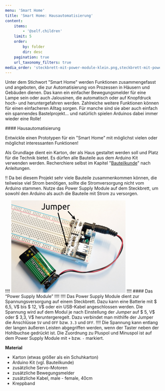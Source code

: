 ```yaml
---
menu: 'Smart Home'
title: 'Smart Home: Hausautomatisierung'
content:
    items:
        - '@self.children'
    limit: 5
    order:
        by: folder
        dir: desc
    pagination: true
    url_taxonomy_filters: true
media_order: 'steckbrett-mit-power-module-klein.png,steckbrett-mit-power-module.jpg'
---
```


Unter dem Stichwort "Smart Home" werden Funktionen zusammengefasst und angeboten, die zur Automatisierung von Prozessen in Häusern und Gebäuden dienen. Das kann ein einfacher Bewegungsmelder für eine Lampe sein oder auch Jalousinen, die automatisch oder auf Knopfdruck hoch- und heruntergefahren werden. Zahlreiche weitere Funktionen können für einen einfacheren Alltag sorgen. Für manche sind sie aber auch einfach ein spannendes Bastelprojekt... und natürlich spielen Arduinos dabei immer wieder eine Rolle!

<div class="projekt" markdown="1">
#### Hausautomatisierung

Entwickle einen Prototypen für ein "Smart Home" mit möglichst vielen oder möglichst interessanten Funktionen!

Als Grundlage dient ein Karton, der als Haus gestaltet werden soll und Platz für die Technik bietet. Es dürfen alle Bauteile aus dem Arduino Kit verwenden werden. Recherchiere selbst im Kapitel "[Bauteilkunde](https://mintorials.de/de/arduinoskript/bauteilkunde)" nach Anleitungen.
</div>

!! Da bei diesem Projekt sehr viele Bauteile zusammenkommen können, die teilweise viel Strom benötigen, sollte die Stromversorgung nicht vom Arduino stammen. Nutze das Power Supply Module auf dem Steckbrett, um sowohl den Arduino als auch die Bauteile mit Strom zu versorgen.

!!!! ![Power Supply Module](steckbrett-mit-power-module-klein.png?resize=300&classes=caption,figure-right "Power Supply Module auf Steckbrett mit angeschlossener Batterie.")
!!!! #### Das “Power Supply Module”
!!!! 
!!!! Das Power Supply Module dient zur Spannungsversorgung auf einem Steckbrett. Dazu kann eine Batterie mit $ 6,5\, V$ bis $ 12\, V$ oder ein USB-Kabel angeschlossen werden. Die Spannung wird auf dem Modul je nach Einstellung der *Jumper* auf $ 5\, V$ oder $ 3,3\, V$ heruntergeregelt. Dazu verbindet man mithilfe der Jumper die Anschlüsse `5V` und `OFF` bzw. `3.3` und `OFF`.
!!!! Die Spannung kann entlang der langen äußeren Leisten abgegriffen werden, wenn der Taster neben der Hohlbuchse gedrückt ist. Die Zuordnung zu Pluspol und Minuspol ist auf dem Power Supply Module mit `+` bzw. `-` markiert.

**Material**
- Karton (etwas größer als ein Schuhkarton)
- Arduino Kit (vgl. Bauteilkunde)
- zusätzliche Servo-Motoren
- zusätzliche Bewegungsmelder
- zusätzliche Kabel, male - female, 40cm
- Kreppband


